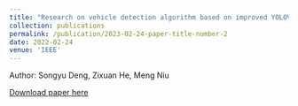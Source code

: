 ```yaml
---
title: "Research on vehicle detection algorithm based on improved YOLOV5"
collection: publications
permalink: /publication/2023-02-24-paper-title-number-2
date: 2022-02-24
venue: 'IEEE'
---
```

Author: Songyu Deng, Zixuan He, Meng Niu  

[Download paper here](https://ieeexplore.ieee.org/abstract/document/10090709)  
